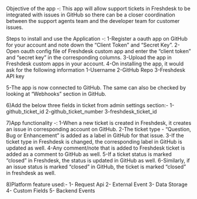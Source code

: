 Objective of the app -: This app will allow support tickets in Freshdesk to be integrated with issues in GitHub so there can be a closer coordination between the support agents team and the developer team for customer issues.


Steps to install and use the Application -:
1-Register a oauth app on GitHub for your account and note down the “Client Token” and “Secret Key”.
2-Open oauth config file of Freshdesk custom app and enter the “client token” and     “secret key” in the corresponding columns.
3-Upload the app in Freshdesk custom apps in your account.
4-On installing the app, it would ask for the following information
            1-Username
            2-GitHub Repo
            3-Freshdesk API key

5-The app is now connected to GitHub. The same can also be checked by looking at “Webhooks” section in GitHub.

6)Add the below three fields in ticket from admin settings section:-
            1-github_ticket_id
            2-github_ticket_number
            3-freshdesk_ticket_id

7)App functionality -:
1-When a new ticket is created in Freshdesk, it creates an issue in corresponding      account on GitHub.
2-The ticket type - “Question, Bug or Enhancement” is added as a label in GitHub for   that issue.
3-If the ticket type in Freshdesk is changed, the corresponding label in GitHub is     updated as well.
4-Any comment/note that is added to Freshdesk ticket is added as a comment to GitHub as well.
5-If a ticket status is marked “closed” in Freshdesk, the status is updated in         GitHub as well.
6-Similarly, if an issue status is marked “closed” in GitHub, the ticket is marked     “closed” in freshdesk as well. 

8)Platform feature used:-
1- Request Api
2- External Event
3- Data Storage
4- Custom Fields
5- Backend Events



